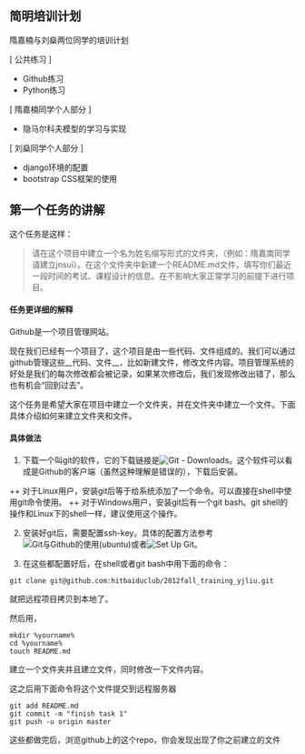 简明培训计划
------------

隋嘉楠与刘燊两位同学的培训计划

[ 公共练习 ]

* Github练习
* Python练习

[ 隋嘉楠同学个人部分 ]

* 隐马尔科夫模型的学习与实现

[ 刘燊同学个人部分 ]

* django环境的配置
* bootstrap CSS框架的使用

第一个任务的讲解
----------------

这个任务是这样：

> 请在这个项目中建立一个名为姓名缩写形式的文件夹，（例如：隋嘉南同学请建立jnsui）。在这个文件夹中新建一个README.md文件，填写你们最近一段时间的考试、课程设计的信息。在不影响大家正常学习的前提下进行项目。

#### 任务更详细的解释

Github是一个项目管理网站。

现在我们已经有一个项目了，这个项目是由一些代码、文件组成的。我们可以通过github管理这些__代码、文件__，比如新建文件，修改文件内容。项目管理系统的好处是我们的每次修改都会被记录，如果某次修改后，我们发现修改出错了，那么也有机会“回到过去”。

这个任务是希望大家在项目中建立一个文件夹，并在文件夹中建立一个文件。下面具体介绍如何来建立文件夹和文件。

#### 具体做法

1. 下载一个叫git的软件，它的下载链接是![Git - Downloads](http://git-scm.com/downloads)。这个软件可以看成是Github的客户端（虽然这种理解是错误的），下载后安装。

++ 对于Linux用户，安装git后等于给系统添加了一个命令。可以直接在shell中使用git命令使用。
++ 对于Windows用户，安装git后有一个git bash。git shell的操作和Linux下的shell一样，建议使用这个操作。

2. 安装好git后，需要配置ssh-key。具体的配置方法参考![Git与Github的使用(ubuntu)](http://www.pureweber.com/article/git-and-github/)或者![Set Up Git](https://help.github.com/articles/set-up-git)。

3. 在这些都配置好后，在shell或者git bash中用下面的命令：

```
git clone git@github.com:hitbaiduclub/2012fall_training_yjliu.git
```

就把远程项目拷贝到本地了。

然后用，
```
mkdir %yourname%
cd %yourname%
touch README.md
```
建立一个文件夹并且建立文件，同时修改一下文件内容。

这之后用下面命令将这个文件提交到远程服务器
```
git add README.md
git commit -m "finish task 1"
git push -u origin master
```

这些都做完后，浏览github上的这个repo，你会发现出现了你之前建立的文件
